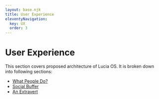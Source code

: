 ```yaml
---
layout: base.njk
title: User Experience
eleventyNavigation:
  key: UX
  order: 3
---
```


# User Experience

This section covers proposed architecture of Lucia OS. It is broken down into following sections:

* [What People Do?](https://luciaos.com/user_experience/what_people_do/)
* [Social Buffer](https://luciaos.com/user_experience/social_buffer/)
* [An Extravert](https://luciaos.com/user_experience/extravert/)